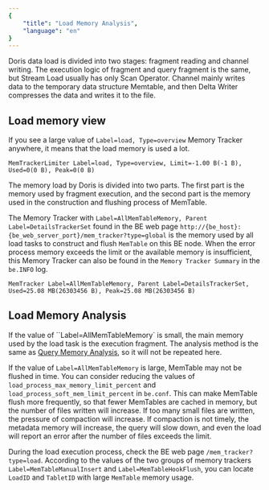 ```yaml
---
{
    "title": "Load Memory Analysis",
    "language": "en"
}
---
```


<!--
Licensed to the Apache Software Foundation (ASF) under one
or more contributor license agreements.  See the NOTICE file
distributed with this work for additional information
regarding copyright ownership.  The ASF licenses this file
to you under the Apache License, Version 2.0 (the
"License"); you may not use this file except in compliance
with the License.  You may obtain a copy of the License at

  http://www.apache.org/licenses/LICENSE-2.0

Unless required by applicable law or agreed to in writing,
software distributed under the License is distributed on an
"AS IS" BASIS, WITHOUT WARRANTIES OR CONDITIONS OF ANY
KIND, either express or implied.  See the License for the
specific language governing permissions and limitations
under the License.
-->

Doris data load is divided into two stages: fragment reading and channel writing. The execution logic of fragment and query fragment is the same, but Stream Load usually has only Scan Operator. Channel mainly writes data to the temporary data structure Memtable, and then Delta Writer compresses the data and writes it to the file.

## Load memory view

If you see a large value of `Label=load, Type=overview` Memory Tracker anywhere, it means that the load memory is used a lot.

```
MemTrackerLimiter Label=load, Type=overview, Limit=-1.00 B(-1 B), Used=0(0 B), Peak=0(0 B)
```

The memory load by Doris is divided into two parts. The first part is the memory used by fragment execution, and the second part is the memory used in the construction and flushing process of MemTable.

The Memory Tracker with `Label=AllMemTableMemory, Parent Label=DetailsTrackerSet` found in the BE web page `http://{be_host}:{be_web_server_port}/mem_tracker?type=global` is the memory used by all load tasks to construct and flush `MemTable` on this BE node. When the error process memory exceeds the limit or the available memory is insufficient, this Memory Tracker can also be found in the `Memory Tracker Summary` in the `be.INFO` log.

```
MemTracker Label=AllMemTableMemory, Parent Label=DetailsTrackerSet, Used=25.08 MB(26303456 B), Peak=25.08 MB(26303456 B)
```

## Load Memory Analysis

If the value of ``Label=AllMemTableMemory` is small, the main memory used by the load task is the execution fragment. The analysis method is the same as [Query Memory Analysis](./query-memory-analysis.md), so it will not be repeated here.

If the value of `Label=AllMemTableMemory` is large, MemTable may not be flushed in time. You can consider reducing the values ​​of `load_process_max_memory_limit_percent` and `load_process_soft_mem_limit_percent` in `be.conf`. This can make MemTable flush more frequently, so that fewer MemTables are cached in memory, but the number of files written will increase. If too many small files are written, the pressure of compaction will increase. If compaction is not timely, the metadata memory will increase, the query will slow down, and even the load will report an error after the number of files exceeds the limit.

During the load execution process, check the BE web page `/mem_tracker?type=load`. According to the values ​​of the two groups of memory trackers `Label=MemTableManualInsert` and `Label=MemTableHookFlush`, you can locate `LoadID` and `TabletID` with large `MemTable` memory usage.

